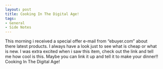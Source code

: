 ```yaml
---
layout: post
title: Cooking In The Digital Age!
tags:
- General
- Side Notes
---
```

This morning i received a special offer e-mail from “ebuyer.com” about there latest products. I always have a look just to see what is cheap or what is new. I was extra excited when i saw this item, check out the link and tell me how cool is this. Maybe you can link it up and tell it to make your dinner!! Cooking In The Digital Age!
